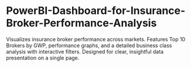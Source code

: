 # PowerBI-Dashboard-for-Insurance-Broker-Performance-Analysis
Visualizes insurance broker performance across markets. Features Top 10 Brokers by GWP, performance graphs, and a detailed business class analysis with interactive filters. Designed for clear, insightful data presentation on a single page.
